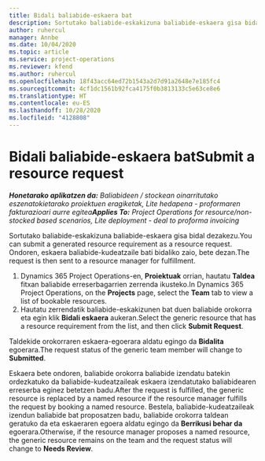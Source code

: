 ```yaml
---
title: Bidali baliabide-eskaera bat
description: Sortutako baliabide-eskakizuna baliabide-eskaera gisa bidal dezakezu. Ondoren, eskaera baliabide-kudeatzaile bati bidaliko zaio, bete dezan.
author: ruhercul
manager: Annbe
ms.date: 10/04/2020
ms.topic: article
ms.service: project-operations
ms.reviewer: kfend
ms.author: ruhercul
ms.openlocfilehash: 18f43acc64ed72b1543a2d7d91a2648e7e185fc4
ms.sourcegitcommit: 4cf1dc1561b92fca4175f0b3813133c5e63ce8e6
ms.translationtype: HT
ms.contentlocale: eu-ES
ms.lasthandoff: 10/28/2020
ms.locfileid: "4128808"
---
```

# <a name="submit-a-resource-request"></a><span data-ttu-id="ceac8-104">Bidali baliabide-eskaera bat</span><span class="sxs-lookup"><span data-stu-id="ceac8-104">Submit a resource request</span></span>

<span data-ttu-id="ceac8-105">_**Honetarako aplikatzen da:** Baliabideen / stockean oinarritutako eszenatokietarako proiektuen eragiketak, Lite hedapena - proformaren fakturazioari aurre egitea_</span><span class="sxs-lookup"><span data-stu-id="ceac8-105">_**Applies To:** Project Operations for resource/non-stocked based scenarios, Lite deployment - deal to proforma invoicing_</span></span>

<span data-ttu-id="ceac8-106">Sortutako baliabide-eskakizuna baliabide-eskaera gisa bidal dezakezu.</span><span class="sxs-lookup"><span data-stu-id="ceac8-106">You can submit a generated resource requirement as a resource request.</span></span> <span data-ttu-id="ceac8-107">Ondoren, eskaera baliabide-kudeatzaile bati bidaliko zaio, bete dezan.</span><span class="sxs-lookup"><span data-stu-id="ceac8-107">The request is then sent to a resource manager for fulfillment.</span></span>

1. <span data-ttu-id="ceac8-108">Dynamics 365 Project Operations-en, **Proiektuak** orrian, hautatu **Taldea** fitxan baliabide erreserbagarrien zerrenda ikusteko.</span><span class="sxs-lookup"><span data-stu-id="ceac8-108">In Dynamics 365 Project Operations, on the **Projects** page, select the **Team** tab to view a list of bookable resources.</span></span> 
2. <span data-ttu-id="ceac8-109">Hautatu zerrendatik baliabide-eskakizunen bat duen baliabide orokorra eta egin klik **Bidali eskaera** aukeran.</span><span class="sxs-lookup"><span data-stu-id="ceac8-109">Select the generic resource that has a resource requirement from the list, and then click **Submit Request**.</span></span>

<span data-ttu-id="ceac8-110">Taldekide orokorraren eskaera-egoerara aldatu egingo da **Bidalita** egoerara.</span><span class="sxs-lookup"><span data-stu-id="ceac8-110">The request status of the generic team member will change to **Submitted**.</span></span>

<span data-ttu-id="ceac8-111">Eskaera bete ondoren, baliabide orokorra baliabide izendatu batekin ordezkatuko da baliabide-kudeatzaileak eskaera izendatutako baliabidearen erreserba eginez betetzen badu.</span><span class="sxs-lookup"><span data-stu-id="ceac8-111">After the request is fulfilled, the generic resource is replaced by a named resource if the resource manager fulfills the request by booking a named resource.</span></span> <span data-ttu-id="ceac8-112">Bestela, baliabide-kudeatzaileak izendun baliabide bat proposatzen badu, baliabide orokorra taldean geratuko da eta eskaeraren egoera aldatu egingo da **Berrikusi behar da** egoerara.</span><span class="sxs-lookup"><span data-stu-id="ceac8-112">Otherwise, if the resource manager proposes a named resource, the generic resource remains on the team and the request status will change to **Needs Review**.</span></span>
